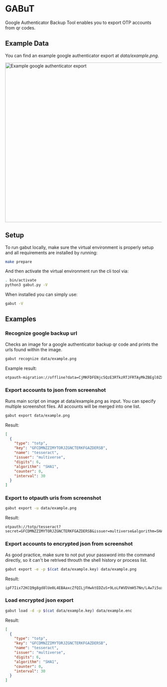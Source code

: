 # GABuT

Google Authenticator Backup Tool enables you to export OTP accounts from qr codes.

## Example Data

You can find an example google authenticator export at *data/example.png*.

<img src="data/example.png" alt="Example google authenticator export" height="512"/>

## Setup

To run gabut locally, make sure the virtual environment is properly setup and all requirements are installed by running:
```bash
make prepare
```
And then activate the virtual environment run the cli tool via:
```bash
. bin/activate
python3 gabut.py -V
```

When installed you can simply use:
```bash
gabut -V
```

## Examples

### Recognize google backup url
Checks an image for a google authenticator backup qr code and prints the urls found within the image.

```bash
gabut recognize data/example.png
```
Example result:
```bash
otpauth-migration://offline?data=CjMKFDFENjc5QzE3RTkzRTJFRTAyMkZBEgl0ZXNzZXJhY3QaCm11bHRpdmVyc2UgASgBMAIQARgBIAA%3D
```


### Export accounts to json from screenshot
Runs main script on image at data/example.png as input. You can specify multiple screenshot files. All accounts will be merged into one list.

```bash
gabut export data/example.png
```
Result:
```json
[
  {
    "type": "totp",
    "key": "GFCDMNZZIMYTORJZGNCTERKFGAZDERSB",
    "name": "tesseract",
    "issuer": "multiverse",
    "digits": 6,
    "algorithm": "SHA1",
    "counter": 0,
    "interval": 30
  }
]
```

### Export to otpauth uris from screenshot

```bash
gabut export -u data/example.png
```
Result:
```text
otpauth://totp/tesseract?secret=GFCDMNZZIMYTORJZGNCTERKFGAZDERSB&issuer=multiverse&algorithm=SHA1&digits=6&period=30
```

### Export accounts to encrypted json from screenshot

As good practice, make sure to not put your password into the command directly, so it can't be retrived throuth the shell history or process list.

```bash
gabut export -e -p $(cat data/example.key) data/example.png
```
Result:
```binary
ipF7Iix72KCQ9g8gd8lUe0L4EBAaxcZfQILjFHwktEDZuS+9LoLFWVDVmH57Nn/L4w7i5ux3f+Y4flpjHAPtEFnL6f2osMTEZnX3H4ar1TQXUxYRoVQCBkmDvcOhWzFuPgmP9WWpWUWlnnUpQgf7UoXlSC8FvRml7q7XgcuKvcbPvKe2sjIT2ET4hws9lhdFPJl4SvlBwXjpFxa46bpPKC9vKJHGXnJ4AePtpD9aS08PNuIRCJRZ5vDCG8lVUcPk
```

### Load encrypted json export

```bash
gabut load -d -p $(cat data/example.key) data/example.enc
```
Result:
```json
[
  {
    "type": "totp",
    "key": "GFCDMNZZIMYTORJZGNCTERKFGAZDERSB",
    "name": "tesseract",
    "issuer": "multiverse",
    "digits": 6,
    "algorithm": "SHA1",
    "counter": 0,
    "interval": 30
  }
]
```
